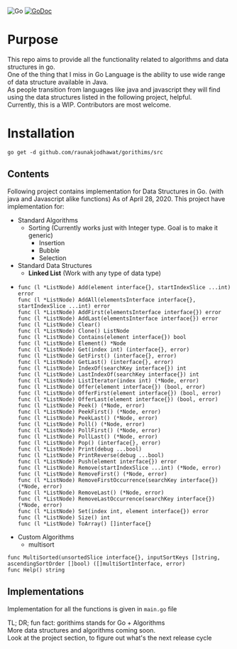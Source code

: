 ![Go](https://travis-ci.org/raunakjodhawat/gorithims.svg?branch=master)
[![GoDoc](https://godoc.org/github.com/raunakjodhawat/multisort?status.svg)](https://pkg.go.dev/mod/github.com/raunakjodhawat/gorithims?tab=overview)

# Purpose
This repo aims to provide all the functionality related to algorithms and data structures in go.   
One of the thing that I miss in Go Language is the ability to use wide range of data structure available in Java.  
As people transition from languages like java and javascript they will find using the data structures listed in the following project, helpful.  
Currently, this is a WIP. Contributors are most welcome.  

# Installation
```
go get -d github.com/raunakjodhawat/gorithims/src
```

## Contents
Following project contains implementation for Data Structures in Go. (with java and Javascript alike functions)
As of April 28, 2020. This project have implementation for:
- Standard Algorithms
    - Sorting (Currently works just with Integer type. Goal is to make it generic)
        - Insertion
        - Bubble
        - Selection
- Standard Data Structures
    - **Linked List** (Work with any type of data type)
-     func (l *ListNode) Add(element interface{}, startIndexSlice ...int) error
      func (l *ListNode) AddAll(elementsInterface interface{}, startIndexSlice ...int) error
      func (l *ListNode) AddFirst(elementsInterface interface{}) error
      func (l *ListNode) AddLast(elementsInterface interface{}) error
      func (l *ListNode) Clear()
      func (l *ListNode) Clone() ListNode
      func (l *ListNode) Contains(element interface{}) bool
      func (l *ListNode) Element() *Node
      func (l *ListNode) Get(index int) (interface{}, error)
      func (l *ListNode) GetFirst() (interface{}, error)
      func (l *ListNode) GetLast() (interface{}, error)
      func (l *ListNode) IndexOf(searchKey interface{}) int
      func (l *ListNode) LastIndexOf(searchKey interface{}) int
      func (l *ListNode) ListIterator(index int) (*Node, error)
      func (l *ListNode) Offer(element interface{}) (bool, error)
      func (l *ListNode) OfferFirst(element interface{}) (bool, error)
      func (l *ListNode) OfferLast(element interface{}) (bool, error)
      func (l *ListNode) Peek() (*Node, error)
      func (l *ListNode) PeekFirst() (*Node, error)
      func (l *ListNode) PeekLast() (*Node, error)
      func (l *ListNode) Poll() (*Node, error)
      func (l *ListNode) PollFirst() (*Node, error)
      func (l *ListNode) PollLast() (*Node, error)
      func (l *ListNode) Pop() (interface{}, error)
      func (l *ListNode) Print(debug ...bool)
      func (l *ListNode) PrintReverse(debug ...bool)
      func (l *ListNode) Push(element interface{}) error
      func (l *ListNode) Remove(startIndexSlice ...int) (*Node, error)
      func (l *ListNode) RemoveFirst() (*Node, error)
      func (l *ListNode) RemoveFirstOccurrence(searchKey interface{}) (*Node, error)
      func (l *ListNode) RemoveLast() (*Node, error)
      func (l *ListNode) RemoveLastOccurrence(searchKey interface{}) (*Node, error)
      func (l *ListNode) Set(index int, element interface{}) error
      func (l *ListNode) Size() int
      func (l *ListNode) ToArray() []interface{}

- Custom Algorithms
    - multisort  
```cassandraql
func MultiSorted(unsortedSlice interface{}, inputSortKeys []string, ascendingSortOrder []bool) ([]multiSortInterface, error)
func Help() string
```
## Implementations
Implementation for all the functions is given in `main.go` file

TL; DR; fun fact: gorithims stands for Go + Algorithms  
More data structures and algorithms coming soon.  
Look at the project section, to figure out what's the next release cycle